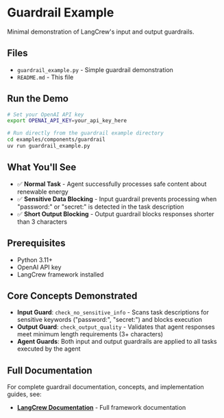 # Guardrail Example

Minimal demonstration of LangCrew's input and output guardrails.

## Files

- `guardrail_example.py` - Simple guardrail demonstration
- `README.md` - This file

## Run the Demo

```bash
# Set your OpenAI API key
export OPENAI_API_KEY=your_api_key_here

# Run directly from the guardrail example directory
cd examples/components/guardrail
uv run guardrail_example.py
```

## What You'll See

- ✅ **Normal Task** - Agent successfully processes safe content about renewable energy
- ✅ **Sensitive Data Blocking** - Input guardrail prevents processing when "password:" or "secret:" is detected in the task description
- ✅ **Short Output Blocking** - Output guardrail blocks responses shorter than 3 characters

## Prerequisites

- Python 3.11+
- OpenAI API key
- LangCrew framework installed

## Core Concepts Demonstrated

- **Input Guard**: `check_no_sensitive_info` - Scans task descriptions for sensitive keywords ("password:", "secret:") and blocks execution
- **Output Guard**: `check_output_quality` - Validates that agent responses meet minimum length requirements (3+ characters)
- **Agent Guards**: Both input and output guardrails are applied to all tasks executed by the agent

## Full Documentation

For complete guardrail documentation, concepts, and implementation guides, see:

- **[LangCrew Documentation](../../../docs/)** - Full framework documentation